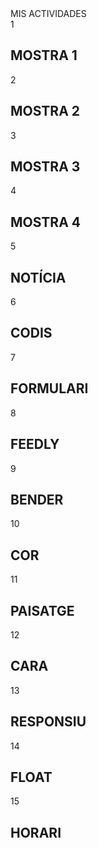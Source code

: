 <html lang="en" dir="ltr">
  <head>
    <meta charset="utf-8">
    <title>MIS ACTIVIDADES 2</title>
    <link rel="stylesheet" href="estilsact.css">
    <link rel="preconnect" href="https://fonts.gstatic.com">
<link href="https://fonts.googleapis.com/css2?family=ZCOOL+KuaiLe&display=swap" rel="stylesheet">
  </head>
  <body>
  <div id="header">MIS ACTIVIDADES</div>

  <div id="contenedor">
<div class="caixes" id="uno"> 1</div>
  <div class="caixestext">
  <h2>MOSTRA 1</h2>
   </div>
  </div>

<div class="caixes" id="dos"> 2</div>
  <div class="caixestext">
  <h2>MOSTRA 2</h2>
   </div>
</div>

<div class="caixes" id="tres"> 3</div>
  <div class="caixestext">
  <h2>MOSTRA 3</h2>
 </div>
  </div>

<div class="caixes" id="cuatro"> 4</div>
  <div class="caixestext">
  <h2>MOSTRA 4</h2>
   </div>
  </div>

<div class="caixes" id="cinco"> 5</div>
  <div class="caixestext">
  <h2>NOTÍCIA</h2>
 </div>
  </div>

  <div class="caixes" id="seis"> 6</div>
    <div class="caixestext">
    <h2>CODIS</h2>
   </div>
    </div>

   <div class="caixes" id="siete"
    <div class="numero"> 7</div>
      <div class="caixestext">
      <h2>FORMULARI</h2>
     </div>
      </div>

   <div class="caixes" id="ocho">
    <div class="numero"> 8</div>
      <div class="caixestext">
      <h2>FEEDLY</h2>
     </div>
      </div>

   <div class="caixes" id="nueve">
      <div class="numero"> 9</div>
        <div class="caixestext">
        <h2>BENDER</h2>
       </div>
        </div>

   <div class="caixes" id="diez">
        <div class="numero"> 10</div>
          <div class="caixestext">
          <h2>COR</h2>
         </div>
          </div>


   <div class="caixes" id="once">
          <div class="numero"> 11</div>
            <div class="caixestext">
            <h2>PAISATGE</h2>
           </div>
            </div>


   <div class="caixes" id="doce">
            <div class="numero"> 12</div>
              <div class="caixestext">
              <h2>CARA</h2>
             </div>
              </div>


  <div class="caixes" id="trece">
          <div class="numero"> 13</div>
          <div class="caixestext">
          <h2>RESPONSIU</h2>
      </div>
        </div>

<div class="caixes" id="catorce">
<div class="numero"> 14</div>
<div class="caixestext">
<h2>FLOAT</h2>
</div>  </div>

<div class="caixes" id="quinze">
<div class="numero"> 15</div>
<div class="caixestext">
<h2>HORARI</h2>
</div>  </div>



 </div>

</div>
</div>
  </body>
</html>
